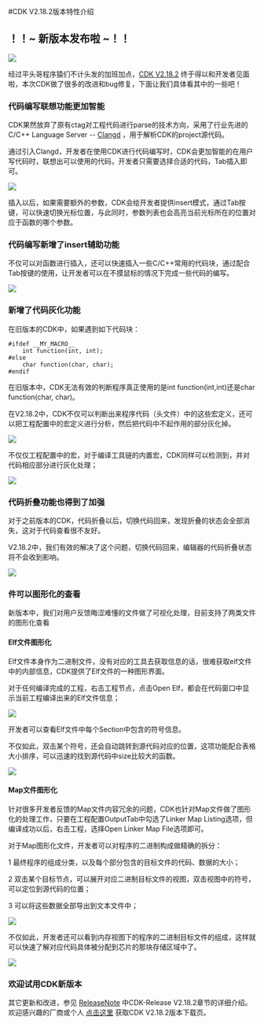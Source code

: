 #CDK V2.18.2版本特性介绍

## ！！~ 新版本发布啦 ~！！

[![](CDK版本.png)](https://occ.t-head.cn/community/download?id=4119141468164132864)

经过平头哥程序猿们不计头发的加班加点，[CDK V2.18.2](https://occ.t-head.cn/community/download?id=4119141468164132864) 终于得以和开发者见面啦，本次CDK做了很多的改进和bug修复，下面让我们具体看其中的一些吧！

### 代码编写联想功能更加智能
CDK果然放弃了原有ctag对工程代码进行parse的技术方向，采用了行业先进的C/C++ Language Server -- [Clangd](https://clangd.llvm.org/) ，用于解析CDK的project源代码。

通过引入Clangd，开发者在使用CDK进行代码编写时，CDK会更加智能的在用户写代码时，联想出可以使用的代码，开发者只需要选择合适的代码，Tab插入即可。

![](code_completion.gif)

插入以后，如果需要额外的参数，CDK会给开发者提供insert模式，通过Tab按键，可以快速切换光标位置，与此同时，参数列表也会高亮当前光标所在的位置对应于函数的哪个参数。

### 代码编写新增了insert辅助功能
不仅可以对函数进行插入，还可以快速插入一些C/C++常用的代码块，通过配合Tab按键的使用，让开发者可以在不摸鼠标的情况下完成一些代码的编写。

![](insert_help.gif)

### 新增了代码灰化功能
在旧版本的CDK中，如果遇到如下代码块：
```text
#ifdef __MY_MACRO__
	int function(int, int);
#else
	char function(char, char);
#endif
```
在旧版本中，CDK无法有效的判断程序真正使用的是int function(int,int)还是char function(char, char)。

在V2.18.2中，CDK不仅可以判断出来程序代码（头文件）中的这些宏定义，还可以把工程配置中的宏定义进行分析，然后把代码中不起作用的部分灰化掉。

![](macro.gif)

不仅仅工程配置中的宏，对于编译工具链的内置宏，CDK同样可以检测到，并对代码相应部分进行灰化处理；

![](inner_macro.png)

### 代码折叠功能也得到了加强
对于之前版本的CDK，代码折叠以后，切换代码回来，发现折叠的状态会全部消失，这对于代码查看很不友好。

V2.18.2中，我们有效的解决了这个问题，切换代码回来，编辑器的代码折叠状态将不会收到影响。

![](code_folder.gif)

### 件可以图形化的查看
新版本中，我们对用户反馈晦涩难懂的文件做了可视化处理，目前支持了两类文件的图形化查看
#### Elf文件图形化
Elf文件本身作为二进制文件，没有对应的工具去获取信息的话，很难获取elf文件中的内部信息，CDK提供了Elf文件的一种图形界面。

对于任何编译完成的工程，右击工程节点，点击Open Elf，都会在代码窗口中显示当前工程编译出来的Elf文件信息；

![](elf_graphic.png)

开发者可以查看Elf文件中每个Section中包含的符号信息。

不仅如此，双击某个符号，还会自动跳转到源代码对应的位置，这项功能配合表格大小排序，可以迅速的找到源代码中size比较大的函数。

![](elf_function_code.gif)

#### Map文件图形化
针对很多开发者反馈的Map文件内容冗余的问题，CDK也针对Map文件做了图形化的处理工作，只要在工程配置OutputTab中勾选了Linker Map Listing选项，但编译成功以后，右击工程，选择Open Linker Map File选项即可。

对于Map图形化文件，开发者可以对程序的二进制构成做精确的拆分：

1 最终程序的组成分类，以及每个部分包含的目标文件的代码、数据的大小；

2 双击某个目标节点，可以展开对应二进制目标文件的视图，双击视图中的符号，可以定位到源代码的位置；

3 可以将这些数据全部导出到文本文件中；

![](map_component.gif)

不仅如此，开发者还可以看到内存视图下的程序的二进制目标文件的组成，这样就可以快速了解对应代码具体被分配到芯片的那块存储区域中了。

![](map_memory.gif)



### 欢迎试用CDK新版本
其它更新和改进，参见 [ReleaseNote](https://occ-oss-prod.oss-cn-hangzhou.aliyuncs.com/resource//1669967918141/ReleaseNote.txt)
中CDK-Release V2.18.2章节的详细介绍。
欢迎感兴趣的厂商或个人 [点击这里](https://occ.t-head.cn/community/download?id=4119141468164132864) 获取CDK V2.18.2版本下载页。